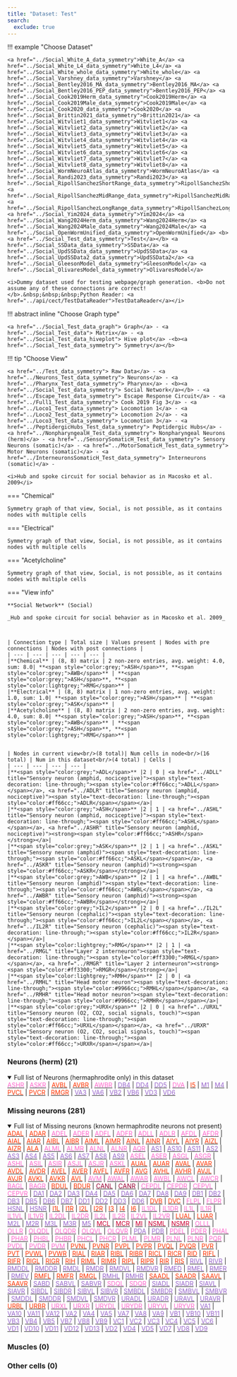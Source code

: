 ```yaml
---
title: "Dataset: Test"
search:
  exclude: true
---
```



!!! example "Choose Dataset"

    <a href="../Social_White_A_data_symmetry">White_A</a> <a href="../Social_White_L4_data_symmetry">White_L4</a> <a href="../Social_White_whole_data_symmetry">White_whole</a> <a href="../Social_Varshney_data_symmetry">Varshney</a> <a href="../Social_Bentley2016_MA_data_symmetry">Bentley2016_MA</a> <a href="../Social_Bentley2016_PEP_data_symmetry">Bentley2016_PEP</a> <a href="../Social_Cook2019Herm_data_symmetry">Cook2019Herm</a> <a href="../Social_Cook2019Male_data_symmetry">Cook2019Male</a> <a href="../Social_Cook2020_data_symmetry">Cook2020</a> <a href="../Social_Brittin2021_data_symmetry">Brittin2021</a> <a href="../Social_Witvliet1_data_symmetry">Witvliet1</a> <a href="../Social_Witvliet2_data_symmetry">Witvliet2</a> <a href="../Social_Witvliet3_data_symmetry">Witvliet3</a> <a href="../Social_Witvliet4_data_symmetry">Witvliet4</a> <a href="../Social_Witvliet5_data_symmetry">Witvliet5</a> <a href="../Social_Witvliet6_data_symmetry">Witvliet6</a> <a href="../Social_Witvliet7_data_symmetry">Witvliet7</a> <a href="../Social_Witvliet8_data_symmetry">Witvliet8</a> <a href="../Social_WormNeuroAtlas_data_symmetry">WormNeuroAtlas</a> <a href="../Social_Randi2023_data_symmetry">Randi2023</a> <a href="../Social_RipollSanchezShortRange_data_symmetry">RipollSanchezShortRange</a> <a href="../Social_RipollSanchezMidRange_data_symmetry">RipollSanchezMidRange</a> <a href="../Social_RipollSanchezLongRange_data_symmetry">RipollSanchezLongRange</a> <a href="../Social_Yim2024_data_symmetry">Yim2024</a> <a href="../Social_Wang2024Herm_data_symmetry">Wang2024Herm</a> <a href="../Social_Wang2024Male_data_symmetry">Wang2024Male</a> <a href="../Social_OpenWormUnified_data_symmetry">OpenWormUnified</a> <b><a href="../Social_Test_data_symmetry">Test</a></b> <a href="../Social_SSData_data_symmetry">SSData</a> <a href="../Social_UpdSSData_data_symmetry">UpdSSData</a> <a href="../Social_UpdSSData2_data_symmetry">UpdSSData2</a> <a href="../Social_GleesonModel_data_symmetry">GleesonModel</a> <a href="../Social_OlivaresModel_data_symmetry">OlivaresModel</a> 

    <i>Dummy dataset used for testing webpage/graph generation. <b>Do not assume any of these connections are correct!</b>.&nbsp;&nbsp;&nbsp;Python Reader: <a href="../api/cect/TestDataReader">TestDataReader</a></i>


    

!!! abstract inline "Choose Graph type"

    <a href="../Social_Test_data_graph"> Graph</a> - <a href="../Social_Test_data"> Matrix</a> - <a href="../Social_Test_data_hiveplot"> Hive plot</a> -<b><a href="../Social_Test_data_symmetry"> Symmetry</a></b> 


!!! tip  "Choose View"

    <a href="../Test_data_symmetry"> Raw Data</a> - <a href="../Neurons_Test_data_symmetry"> Neurons</a> - <a href="../Pharynx_Test_data_symmetry"> Pharynx</a> - <b><a href="../Social_Test_data_symmetry"> Social Network</a></b> - <a href="../Escape_Test_data_symmetry"> Escape Response Circuit</a> - <a href="../Full1_Test_data_symmetry"> Cook 2019 Fig 3</a> - <a href="../Loco1_Test_data_symmetry"> Locomotion 1</a> - <a href="../Loco2_Test_data_symmetry"> Locomotion 2</a> - <a href="../Loco3_Test_data_symmetry"> Locomotion 3</a> - <a href="../PeptidergicHubs_Test_data_symmetry"> Peptidergic Hubs</a> - <a href="../NonpharyngealH_Test_data_symmetry"> Nonpharyngeal Neurons (herm)</a> - <a href="../SensorySomaticH_Test_data_symmetry"> Sensory Neurons (somatic)</a> - <a href="../MotorSomaticH_Test_data_symmetry"> Motor Neurons (somatic)</a> - <a href="../InterneuronsSomaticH_Test_data_symmetry"> Interneurons (somatic)</a> - 

    <i>Hub and spoke circuit for social behavior as in Macosko et al. 2009</i>
=== "Chemical"

    Symmetry graph of that view, Social, is not possible, as it contains nodes with multiple cells

=== "Electrical"

    Symmetry graph of that view, Social, is not possible, as it contains nodes with multiple cells

=== "Acetylcholine"

    Symmetry graph of that view, Social, is not possible, as it contains nodes with multiple cells

=== "View info"

    **Social Network** (Social)
    
    _Hub and spoke circuit for social behavior as in Macosko et al. 2009_
    
    
    
    | Connection type | Total size | Values present | Nodes with pre connections | Nodes with post connections |
    | --- | --- | --- | --- | --- |
    |**Chemical** | (8, 8) matrix | 2 non-zero entries, avg. weight: 4.0, sum: 8.0| **<span style="color:grey;">ASH</span>**, **<span style="color:grey;">AWB</span>** | **<span style="color:grey;">ASH</span>**, **<span style="color:lightgrey;">RMG</span>** |
    |**Electrical** | (8, 8) matrix | 1 non-zero entries, avg. weight: 1.0, sum: 1.0| **<span style="color:grey;">ASH</span>** | **<span style="color:grey;">ASK</span>** |
    |**Acetylcholine** | (8, 8) matrix | 2 non-zero entries, avg. weight: 4.0, sum: 8.0| **<span style="color:grey;">ASH</span>**, **<span style="color:grey;">AWB</span>** | **<span style="color:grey;">ASH</span>**, **<span style="color:lightgrey;">RMG</span>** |
    
    
    | Nodes in current view<br/>(8 total)| Num cells in node<br/>(16 total) | Num in this dataset<br/>(4 total) | Cells |
    | --- | --- | --- | --- |
    |**<span style="color:grey;">ADL</span>** |2 | 0 | <a href="../ADLL" title="Sensory neuron (amphid, nociceptive)"><span style="text-decoration: line-through;"><span style="color:#ff66cc;">ADLL</span></span></a>, <a href="../ADLR" title="Sensory neuron (amphid, nociceptive)"><span style="text-decoration: line-through;"><span style="color:#ff66cc;">ADLR</span></span></a>|
    |**<span style="color:grey;">ASH</span>** |2 | 1 | <a href="../ASHL" title="Sensory neuron (amphid, nociceptive)"><span style="text-decoration: line-through;"><span style="color:#ff66cc;">ASHL</span></span></a>, <a href="../ASHR" title="Sensory neuron (amphid, nociceptive)"><strong><span style="color:#ff66cc;">ASHR</span></strong></a>|
    |**<span style="color:grey;">ASK</span>** |2 | 1 | <a href="../ASKL" title="Sensory neuron (amphid)"><span style="text-decoration: line-through;"><span style="color:#ff66cc;">ASKL</span></span></a>, <a href="../ASKR" title="Sensory neuron (amphid)"><strong><span style="color:#ff66cc;">ASKR</span></strong></a>|
    |**<span style="color:grey;">AWB</span>** |2 | 1 | <a href="../AWBL" title="Sensory neuron (amphid)"><span style="text-decoration: line-through;"><span style="color:#ff66cc;">AWBL</span></span></a>, <a href="../AWBR" title="Sensory neuron (amphid)"><strong><span style="color:#ff66cc;">AWBR</span></strong></a>|
    |**<span style="color:grey;">IL2</span>** |2 | 0 | <a href="../IL2L" title="Sensory neuron (cephalic)"><span style="text-decoration: line-through;"><span style="color:#ff66cc;">IL2L</span></span></a>, <a href="../IL2R" title="Sensory neuron (cephalic)"><span style="text-decoration: line-through;"><span style="color:#ff66cc;">IL2R</span></span></a>|
    |**<span style="color:lightgrey;">RMG</span>** |2 | 1 | <a href="../RMGL" title="Layer 2 interneuron"><span style="text-decoration: line-through;"><span style="color:#ff3300;">RMGL</span></span></a>, <a href="../RMGR" title="Layer 2 interneuron"><strong><span style="color:#ff3300;">RMGR</span></strong></a>|
    |**<span style="color:lightgrey;">RMH</span>** |2 | 0 | <a href="../RMHL" title="Head motor neuron"><span style="text-decoration: line-through;"><span style="color:#9966cc;">RMHL</span></span></a>, <a href="../RMHR" title="Head motor neuron"><span style="text-decoration: line-through;"><span style="color:#9966cc;">RMHR</span></span></a>|
    |**<span style="color:grey;">URX</span>** |2 | 0 | <a href="../URXL" title="Sensory neuron (O2, CO2, social signals, touch)"><span style="text-decoration: line-through;"><span style="color:#ff66cc;">URXL</span></span></a>, <a href="../URXR" title="Sensory neuron (O2, CO2, social signals, touch)"><span style="text-decoration: line-through;"><span style="color:#ff66cc;">URXR</span></span></a>|
    


### Neurons (herm) (21)
<details open><summary>Full list of Neurons (hermaphrodite only) in this dataset</summary>
<a href="../ASHR" title="Sensory neuron (amphid, nociceptive)"><span style="color:#ff66cc;">ASHR</span></a>
 | <a href="../ASKR" title="Sensory neuron (amphid)"><span style="color:#ff66cc;">ASKR</span></a>
 | <a href="../AVBL" title="Layer 1 interneuron"><span style="color:#ff3300;">AVBL</span></a>
 | <a href="../AVBR" title="Layer 1 interneuron"><span style="color:#ff3300;">AVBR</span></a>
 | <a href="../AWBR" title="Sensory neuron (amphid)"><span style="color:#ff66cc;">AWBR</span></a>
 | <a href="../DB4" title="Ventral cord motor neuron"><span style="color:#9966cc;">DB4</span></a>
 | <a href="../DD4" title="Ventral cord motor neuron"><span style="color:#9966cc;">DD4</span></a>
 | <a href="../DD5" title="Ventral cord motor neuron"><span style="color:#9966cc;">DD5</span></a>
 | <a href="../DVA" title="Sensory neuron (mechanosensory)"><span style="color:#ff66cc;">DVA</span></a>
 | <a href="../I5" title="Pharyngeal interneuron"><span style="color:#ff3300;">I5</span></a>
 | <a href="../M1" title="Pharyngeal motor neuron"><span style="color:#9966cc;">M1</span></a>
 | <a href="../M4" title="Pharyngeal motor neuron"><span style="color:#9966cc;">M4</span></a>
 | <a href="../PVCL" title="Layer 1 interneuron"><span style="color:#ff3300;">PVCL</span></a>
 | <a href="../PVCR" title="Layer 1 interneuron"><span style="color:#ff3300;">PVCR</span></a>
 | <a href="../RMGR" title="Layer 2 interneuron"><span style="color:#ff3300;">RMGR</span></a>
 | <a href="../VA3" title="Ventral cord motor neuron"><span style="color:#9966cc;">VA3</span></a>
 | <a href="../VA6" title="Ventral cord motor neuron"><span style="color:#9966cc;">VA6</span></a>
 | <a href="../VB2" title="Ventral cord motor neuron"><span style="color:#9966cc;">VB2</span></a>
 | <a href="../VB6" title="Ventral cord motor neuron"><span style="color:#9966cc;">VB6</span></a>
 | <a href="../VD3" title="Ventral cord motor neuron"><span style="color:#9966cc;">VD3</span></a>
 | <a href="../VD6" title="Ventral cord motor neuron"><span style="color:#9966cc;">VD6</span></a>

</details>

### Missing neurons (281)
<details open><summary>Full list of Missing neurons (known hermaphrodite neurons not present)</summary>
<a href="../ADAL" title="Layer 3 interneuron"><span style="color:#ff3300;">ADAL</span></a>
 | <a href="../ADAR" title="Layer 3 interneuron"><span style="color:#ff3300;">ADAR</span></a>
 | <a href="../ADEL" title="Sensory neuron (mechanosensory)"><span style="color:#ff66cc;">ADEL</span></a>
 | <a href="../ADER" title="Sensory neuron (mechanosensory)"><span style="color:#ff66cc;">ADER</span></a>
 | <a href="../ADFL" title="Sensory neuron (amphid)"><span style="color:#ff66cc;">ADFL</span></a>
 | <a href="../ADFR" title="Sensory neuron (amphid)"><span style="color:#ff66cc;">ADFR</span></a>
 | <a href="../ADLL" title="Sensory neuron (amphid, nociceptive)"><span style="color:#ff66cc;">ADLL</span></a>
 | <a href="../ADLR" title="Sensory neuron (amphid, nociceptive)"><span style="color:#ff66cc;">ADLR</span></a>
 | <a href="../AFDL" title="Sensory neuron (amphid)"><span style="color:#ff66cc;">AFDL</span></a>
 | <a href="../AFDR" title="Sensory neuron (amphid)"><span style="color:#ff66cc;">AFDR</span></a>
 | <a href="../AIAL" title="Layer 3 interneuron"><span style="color:#ff3300;">AIAL</span></a>
 | <a href="../AIAR" title="Layer 3 interneuron"><span style="color:#ff3300;">AIAR</span></a>
 | <a href="../AIBL" title="Layer 2 interneuron"><span style="color:#ff3300;">AIBL</span></a>
 | <a href="../AIBR" title="Layer 2 interneuron"><span style="color:#ff3300;">AIBR</span></a>
 | <a href="../AIML" title="Category 4 interneuron"><span style="color:#ff3300;">AIML</span></a>
 | <a href="../AIMR" title="Category 4 interneuron"><span style="color:#ff3300;">AIMR</span></a>
 | <a href="../AINL" title="Category 4 interneuron"><span style="color:#ff3300;">AINL</span></a>
 | <a href="../AINR" title="Category 4 interneuron"><span style="color:#ff3300;">AINR</span></a>
 | <a href="../AIYL" title="Layer 3 interneuron"><span style="color:#ff3300;">AIYL</span></a>
 | <a href="../AIYR" title="Layer 3 interneuron"><span style="color:#ff3300;">AIYR</span></a>
 | <a href="../AIZL" title="Layer 3 interneuron"><span style="color:#ff3300;">AIZL</span></a>
 | <a href="../AIZR" title="Layer 3 interneuron"><span style="color:#ff3300;">AIZR</span></a>
 | <a href="../ALA" title="Layer 3 interneuron"><span style="color:#ff3300;">ALA</span></a>
 | <a href="../ALML" title="Sensory neuron (mechanosensory)"><span style="color:#ff66cc;">ALML</span></a>
 | <a href="../ALMR" title="Sensory neuron (mechanosensory)"><span style="color:#ff66cc;">ALMR</span></a>
 | <a href="../ALNL" title="Sensory neuron (touch)"><span style="color:#ff66cc;">ALNL</span></a>
 | <a href="../ALNR" title="Sensory neuron (touch)"><span style="color:#ff66cc;">ALNR</span></a>
 | <a href="../AQR" title="Sensory neuron (touch)"><span style="color:#ff66cc;">AQR</span></a>
 | <a href="../AS1" title="Ventral cord motor neuron"><span style="color:#9966cc;">AS1</span></a>
 | <a href="../AS10" title="Ventral cord motor neuron"><span style="color:#9966cc;">AS10</span></a>
 | <a href="../AS11" title="Ventral cord motor neuron"><span style="color:#9966cc;">AS11</span></a>
 | <a href="../AS2" title="Ventral cord motor neuron"><span style="color:#9966cc;">AS2</span></a>
 | <a href="../AS3" title="Ventral cord motor neuron"><span style="color:#9966cc;">AS3</span></a>
 | <a href="../AS4" title="Ventral cord motor neuron"><span style="color:#9966cc;">AS4</span></a>
 | <a href="../AS5" title="Ventral cord motor neuron"><span style="color:#9966cc;">AS5</span></a>
 | <a href="../AS6" title="Ventral cord motor neuron"><span style="color:#9966cc;">AS6</span></a>
 | <a href="../AS7" title="Ventral cord motor neuron"><span style="color:#9966cc;">AS7</span></a>
 | <a href="../AS8" title="Ventral cord motor neuron"><span style="color:#9966cc;">AS8</span></a>
 | <a href="../AS9" title="Ventral cord motor neuron"><span style="color:#9966cc;">AS9</span></a>
 | <a href="../ASEL" title="Sensory neuron (amphid)"><span style="color:#ff66cc;">ASEL</span></a>
 | <a href="../ASER" title="Sensory neuron (amphid)"><span style="color:#ff66cc;">ASER</span></a>
 | <a href="../ASGL" title="Sensory neuron (amphid)"><span style="color:#ff66cc;">ASGL</span></a>
 | <a href="../ASGR" title="Sensory neuron (amphid)"><span style="color:#ff66cc;">ASGR</span></a>
 | <a href="../ASHL" title="Sensory neuron (amphid, nociceptive)"><span style="color:#ff66cc;">ASHL</span></a>
 | <a href="../ASIL" title="Sensory neuron (amphid)"><span style="color:#ff66cc;">ASIL</span></a>
 | <a href="../ASIR" title="Sensory neuron (amphid)"><span style="color:#ff66cc;">ASIR</span></a>
 | <a href="../ASJL" title="Sensory neuron (amphid)"><span style="color:#ff66cc;">ASJL</span></a>
 | <a href="../ASJR" title="Sensory neuron (amphid)"><span style="color:#ff66cc;">ASJR</span></a>
 | <a href="../ASKL" title="Sensory neuron (amphid)"><span style="color:#ff66cc;">ASKL</span></a>
 | <a href="../AUAL" title="Layer 3 interneuron"><span style="color:#ff3300;">AUAL</span></a>
 | <a href="../AUAR" title="Layer 3 interneuron"><span style="color:#ff3300;">AUAR</span></a>
 | <a href="../AVAL" title="Layer 1 interneuron"><span style="color:#ff3300;">AVAL</span></a>
 | <a href="../AVAR" title="Layer 1 interneuron"><span style="color:#ff3300;">AVAR</span></a>
 | <a href="../AVDL" title="Layer 2 interneuron"><span style="color:#ff3300;">AVDL</span></a>
 | <a href="../AVDR" title="Layer 2 interneuron"><span style="color:#ff3300;">AVDR</span></a>
 | <a href="../AVEL" title="Layer 1 interneuron"><span style="color:#ff3300;">AVEL</span></a>
 | <a href="../AVER" title="Layer 1 interneuron"><span style="color:#ff3300;">AVER</span></a>
 | <a href="../AVFL" title="Layer 3 interneuron"><span style="color:#ff3300;">AVFL</span></a>
 | <a href="../AVFR" title="Layer 3 interneuron"><span style="color:#ff3300;">AVFR</span></a>
 | <a href="../AVG" title="Layer 3 interneuron"><span style="color:#ff3300;">AVG</span></a>
 | <a href="../AVHL" title="Layer 3 interneuron"><span style="color:#ff3300;">AVHL</span></a>
 | <a href="../AVHR" title="Layer 3 interneuron"><span style="color:#ff3300;">AVHR</span></a>
 | <a href="../AVJL" title="Layer 2 interneuron"><span style="color:#ff3300;">AVJL</span></a>
 | <a href="../AVJR" title="Layer 2 interneuron"><span style="color:#ff3300;">AVJR</span></a>
 | <a href="../AVKL" title="Layer 2 interneuron"><span style="color:#ff3300;">AVKL</span></a>
 | <a href="../AVKR" title="Layer 2 interneuron"><span style="color:#ff3300;">AVKR</span></a>
 | <a href="../AVL" title="Layer 2 interneuron"><span style="color:#ff3300;">AVL</span></a>
 | <a href="../AVM" title="Sensory neuron (mechanosensory)"><span style="color:#ff66cc;">AVM</span></a>
 | <a href="../AWAL" title="Sensory neuron (amphid)"><span style="color:#ff66cc;">AWAL</span></a>
 | <a href="../AWAR" title="Sensory neuron (amphid)"><span style="color:#ff66cc;">AWAR</span></a>
 | <a href="../AWBL" title="Sensory neuron (amphid)"><span style="color:#ff66cc;">AWBL</span></a>
 | <a href="../AWCL" title="Sensory neuron (amphid)"><span style="color:#ff66cc;">AWCL</span></a>
 | <a href="../AWCR" title="Sensory neuron (amphid)"><span style="color:#ff66cc;">AWCR</span></a>
 | <a href="../BAGL" title="Sensory neuron (O2, CO2, social signals, touch)"><span style="color:#ff66cc;">BAGL</span></a>
 | <a href="../BAGR" title="Sensory neuron (O2, CO2, social signals, touch)"><span style="color:#ff66cc;">BAGR</span></a>
 | <a href="../BDUL" title="Layer 3 interneuron"><span style="color:#ff3300;">BDUL</span></a>
 | <a href="../BDUR" title="Layer 3 interneuron"><span style="color:#ff3300;">BDUR</span></a>
 | <a href="../CANL" title="Canal neuron"><span style="color:#990033;">CANL</span></a>
 | <a href="../CANR" title="Canal neuron"><span style="color:#990033;">CANR</span></a>
 | <a href="../CEPDL" title="Sensory neuron (cephalic)"><span style="color:#ff66cc;">CEPDL</span></a>
 | <a href="../CEPDR" title="Sensory neuron (cephalic)"><span style="color:#ff66cc;">CEPDR</span></a>
 | <a href="../CEPVL" title="Sensory neuron (cephalic)"><span style="color:#ff66cc;">CEPVL</span></a>
 | <a href="../CEPVR" title="Sensory neuron (cephalic)"><span style="color:#ff66cc;">CEPVR</span></a>
 | <a href="../DA1" title="Ventral cord motor neuron"><span style="color:#9966cc;">DA1</span></a>
 | <a href="../DA2" title="Ventral cord motor neuron"><span style="color:#9966cc;">DA2</span></a>
 | <a href="../DA3" title="Ventral cord motor neuron"><span style="color:#9966cc;">DA3</span></a>
 | <a href="../DA4" title="Ventral cord motor neuron"><span style="color:#9966cc;">DA4</span></a>
 | <a href="../DA5" title="Ventral cord motor neuron"><span style="color:#9966cc;">DA5</span></a>
 | <a href="../DA6" title="Ventral cord motor neuron"><span style="color:#9966cc;">DA6</span></a>
 | <a href="../DA7" title="Ventral cord motor neuron"><span style="color:#9966cc;">DA7</span></a>
 | <a href="../DA8" title="Ventral cord motor neuron"><span style="color:#9966cc;">DA8</span></a>
 | <a href="../DA9" title="Ventral cord motor neuron"><span style="color:#9966cc;">DA9</span></a>
 | <a href="../DB1" title="Ventral cord motor neuron"><span style="color:#9966cc;">DB1</span></a>
 | <a href="../DB2" title="Ventral cord motor neuron"><span style="color:#9966cc;">DB2</span></a>
 | <a href="../DB3" title="Ventral cord motor neuron"><span style="color:#9966cc;">DB3</span></a>
 | <a href="../DB5" title="Ventral cord motor neuron"><span style="color:#9966cc;">DB5</span></a>
 | <a href="../DB6" title="Ventral cord motor neuron"><span style="color:#9966cc;">DB6</span></a>
 | <a href="../DB7" title="Ventral cord motor neuron"><span style="color:#9966cc;">DB7</span></a>
 | <a href="../DD1" title="Ventral cord motor neuron"><span style="color:#9966cc;">DD1</span></a>
 | <a href="../DD2" title="Ventral cord motor neuron"><span style="color:#9966cc;">DD2</span></a>
 | <a href="../DD3" title="Ventral cord motor neuron"><span style="color:#9966cc;">DD3</span></a>
 | <a href="../DD6" title="Ventral cord motor neuron"><span style="color:#9966cc;">DD6</span></a>
 | <a href="../DVB" title="Layer 3 interneuron"><span style="color:#ff3300;">DVB</span></a>
 | <a href="../DVC" title="Layer 2 interneuron"><span style="color:#ff3300;">DVC</span></a>
 | <a href="../FLPL" title="Sensory neuron (mechanosensory)"><span style="color:#ff66cc;">FLPL</span></a>
 | <a href="../FLPR" title="Sensory neuron (mechanosensory)"><span style="color:#ff66cc;">FLPR</span></a>
 | <a href="../HSNL" title="Hermaphrodite specific motor neuron"><span style="color:#9966cc;">HSNL</span></a>
 | <a href="../HSNR" title="Hermaphrodite specific motor neuron"><span style="color:#9966cc;">HSNR</span></a>
 | <a href="../I1L" title="Pharyngeal interneuron"><span style="color:#ff3300;">I1L</span></a>
 | <a href="../I1R" title="Pharyngeal interneuron"><span style="color:#ff3300;">I1R</span></a>
 | <a href="../I2L" title="Pharyngeal interneuron"><span style="color:#ff3300;">I2L</span></a>
 | <a href="../I2R" title="Pharyngeal interneuron"><span style="color:#ff3300;">I2R</span></a>
 | <a href="../I3" title="Pharyngeal interneuron"><span style="color:#ff3300;">I3</span></a>
 | <a href="../I4" title="Pharyngeal interneuron"><span style="color:#ff3300;">I4</span></a>
 | <a href="../I6" title="Pharyngeal interneuron"><span style="color:#ff3300;">I6</span></a>
 | <a href="../IL1DL" title="Sensory neuron (cephalic)"><span style="color:#ff66cc;">IL1DL</span></a>
 | <a href="../IL1DR" title="Sensory neuron (cephalic)"><span style="color:#ff66cc;">IL1DR</span></a>
 | <a href="../IL1L" title="Sensory neuron (cephalic)"><span style="color:#ff66cc;">IL1L</span></a>
 | <a href="../IL1R" title="Sensory neuron (cephalic)"><span style="color:#ff66cc;">IL1R</span></a>
 | <a href="../IL1VL" title="Sensory neuron (cephalic)"><span style="color:#ff66cc;">IL1VL</span></a>
 | <a href="../IL1VR" title="Sensory neuron (cephalic)"><span style="color:#ff66cc;">IL1VR</span></a>
 | <a href="../IL2DL" title="Sensory neuron (cephalic)"><span style="color:#ff66cc;">IL2DL</span></a>
 | <a href="../IL2DR" title="Sensory neuron (cephalic)"><span style="color:#ff66cc;">IL2DR</span></a>
 | <a href="../IL2L" title="Sensory neuron (cephalic)"><span style="color:#ff66cc;">IL2L</span></a>
 | <a href="../IL2R" title="Sensory neuron (cephalic)"><span style="color:#ff66cc;">IL2R</span></a>
 | <a href="../IL2VL" title="Sensory neuron (cephalic)"><span style="color:#ff66cc;">IL2VL</span></a>
 | <a href="../IL2VR" title="Sensory neuron (cephalic)"><span style="color:#ff66cc;">IL2VR</span></a>
 | <a href="../LUAL" title="Layer 3 interneuron"><span style="color:#ff3300;">LUAL</span></a>
 | <a href="../LUAR" title="Layer 3 interneuron"><span style="color:#ff3300;">LUAR</span></a>
 | <a href="../M2L" title="Pharyngeal motor neuron"><span style="color:#9966cc;">M2L</span></a>
 | <a href="../M2R" title="Pharyngeal motor neuron"><span style="color:#9966cc;">M2R</span></a>
 | <a href="../M3L" title="Pharyngeal motor neuron"><span style="color:#9966cc;">M3L</span></a>
 | <a href="../M3R" title="Pharyngeal motor neuron"><span style="color:#9966cc;">M3R</span></a>
 | <a href="../M5" title="Pharyngeal motor neuron"><span style="color:#9966cc;">M5</span></a>
 | <a href="../MCL" title="Pharyngeal polymodal neuron"><span style="color:#cc0033;">MCL</span></a>
 | <a href="../MCR" title="Pharyngeal polymodal neuron"><span style="color:#cc0033;">MCR</span></a>
 | <a href="../MI" title="Pharyngeal polymodal neuron"><span style="color:#cc0033;">MI</span></a>
 | <a href="../NSML" title="Pharyngeal polymodal neuron"><span style="color:#cc0033;">NSML</span></a>
 | <a href="../NSMR" title="Pharyngeal polymodal neuron"><span style="color:#cc0033;">NSMR</span></a>
 | <a href="../OLLL" title="Sensory neuron (cephalic)"><span style="color:#ff66cc;">OLLL</span></a>
 | <a href="../OLLR" title="Sensory neuron (cephalic)"><span style="color:#ff66cc;">OLLR</span></a>
 | <a href="../OLQDL" title="Sensory neuron (cephalic)"><span style="color:#ff66cc;">OLQDL</span></a>
 | <a href="../OLQDR" title="Sensory neuron (cephalic)"><span style="color:#ff66cc;">OLQDR</span></a>
 | <a href="../OLQVL" title="Sensory neuron (cephalic)"><span style="color:#ff66cc;">OLQVL</span></a>
 | <a href="../OLQVR" title="Sensory neuron (cephalic)"><span style="color:#ff66cc;">OLQVR</span></a>
 | <a href="../PDA" title="Ventral cord motor neuron"><span style="color:#9966cc;">PDA</span></a>
 | <a href="../PDB" title="Ventral cord motor neuron"><span style="color:#9966cc;">PDB</span></a>
 | <a href="../PDEL" title="Sensory neuron (mechanosensory)"><span style="color:#ff66cc;">PDEL</span></a>
 | <a href="../PDER" title="Sensory neuron (mechanosensory)"><span style="color:#ff66cc;">PDER</span></a>
 | <a href="../PHAL" title="Sensory neuron (phasmid)"><span style="color:#ff66cc;">PHAL</span></a>
 | <a href="../PHAR" title="Sensory neuron (phasmid)"><span style="color:#ff66cc;">PHAR</span></a>
 | <a href="../PHBL" title="Sensory neuron (phasmid)"><span style="color:#ff66cc;">PHBL</span></a>
 | <a href="../PHBR" title="Sensory neuron (phasmid)"><span style="color:#ff66cc;">PHBR</span></a>
 | <a href="../PHCL" title="Sensory neuron (phasmid)"><span style="color:#ff66cc;">PHCL</span></a>
 | <a href="../PHCR" title="Sensory neuron (phasmid)"><span style="color:#ff66cc;">PHCR</span></a>
 | <a href="../PLML" title="Sensory neuron (mechanosensory)"><span style="color:#ff66cc;">PLML</span></a>
 | <a href="../PLMR" title="Sensory neuron (mechanosensory)"><span style="color:#ff66cc;">PLMR</span></a>
 | <a href="../PLNL" title="Sensory neuron (touch)"><span style="color:#ff66cc;">PLNL</span></a>
 | <a href="../PLNR" title="Sensory neuron (touch)"><span style="color:#ff66cc;">PLNR</span></a>
 | <a href="../PQR" title="Sensory neuron (touch)"><span style="color:#ff66cc;">PQR</span></a>
 | <a href="../PVDL" title="Sensory neuron (mechanosensory)"><span style="color:#ff66cc;">PVDL</span></a>
 | <a href="../PVDR" title="Sensory neuron (mechanosensory)"><span style="color:#ff66cc;">PVDR</span></a>
 | <a href="../PVM" title="Sensory neuron (mechanosensory)"><span style="color:#ff66cc;">PVM</span></a>
 | <a href="../PVNL" title="Layer 3 interneuron"><span style="color:#ff3300;">PVNL</span></a>
 | <a href="../PVNR" title="Layer 3 interneuron"><span style="color:#ff3300;">PVNR</span></a>
 | <a href="../PVPL" title="Layer 3 interneuron"><span style="color:#ff3300;">PVPL</span></a>
 | <a href="../PVPR" title="Layer 3 interneuron"><span style="color:#ff3300;">PVPR</span></a>
 | <a href="../PVQL" title="Layer 3 interneuron"><span style="color:#ff3300;">PVQL</span></a>
 | <a href="../PVQR" title="Layer 3 interneuron"><span style="color:#ff3300;">PVQR</span></a>
 | <a href="../PVR" title="Layer 3 interneuron"><span style="color:#ff3300;">PVR</span></a>
 | <a href="../PVT" title="Layer 2 interneuron"><span style="color:#ff3300;">PVT</span></a>
 | <a href="../PVWL" title="Layer 2 interneuron"><span style="color:#ff3300;">PVWL</span></a>
 | <a href="../PVWR" title="Layer 2 interneuron"><span style="color:#ff3300;">PVWR</span></a>
 | <a href="../RIAL" title="Layer 1 interneuron"><span style="color:#ff3300;">RIAL</span></a>
 | <a href="../RIAR" title="Layer 1 interneuron"><span style="color:#ff3300;">RIAR</span></a>
 | <a href="../RIBL" title="Layer 2 interneuron"><span style="color:#ff3300;">RIBL</span></a>
 | <a href="../RIBR" title="Layer 2 interneuron"><span style="color:#ff3300;">RIBR</span></a>
 | <a href="../RICL" title="Layer 2 interneuron"><span style="color:#ff3300;">RICL</span></a>
 | <a href="../RICR" title="Layer 2 interneuron"><span style="color:#ff3300;">RICR</span></a>
 | <a href="../RID" title="Layer 1 interneuron"><span style="color:#ff3300;">RID</span></a>
 | <a href="../RIFL" title="Layer 3 interneuron"><span style="color:#ff3300;">RIFL</span></a>
 | <a href="../RIFR" title="Layer 3 interneuron"><span style="color:#ff3300;">RIFR</span></a>
 | <a href="../RIGL" title="Layer 2 interneuron"><span style="color:#ff3300;">RIGL</span></a>
 | <a href="../RIGR" title="Layer 2 interneuron"><span style="color:#ff3300;">RIGR</span></a>
 | <a href="../RIH" title="Category 4 interneuron"><span style="color:#ff3300;">RIH</span></a>
 | <a href="../RIML" title="Layer 1 interneuron; motorneuron in White et al., 1986"><span style="color:#ff3300;">RIML</span></a>
 | <a href="../RIMR" title="Layer 1 interneuron; motorneuron in White et al., 1986"><span style="color:#ff3300;">RIMR</span></a>
 | <a href="../RIPL" title="Linker to pharynx"><span style="color:#ff3300;">RIPL</span></a>
 | <a href="../RIPR" title="Linker to pharynx"><span style="color:#ff3300;">RIPR</span></a>
 | <a href="../RIR" title="Category 4 interneuron"><span style="color:#ff3300;">RIR</span></a>
 | <a href="../RIS" title="Layer 3 interneuron"><span style="color:#ff3300;">RIS</span></a>
 | <a href="../RIVL" title="Head motor neuron"><span style="color:#9966cc;">RIVL</span></a>
 | <a href="../RIVR" title="Head motor neuron"><span style="color:#9966cc;">RIVR</span></a>
 | <a href="../RMDDL" title="Head motor neuron"><span style="color:#9966cc;">RMDDL</span></a>
 | <a href="../RMDDR" title="Head motor neuron"><span style="color:#9966cc;">RMDDR</span></a>
 | <a href="../RMDL" title="Head motor neuron"><span style="color:#9966cc;">RMDL</span></a>
 | <a href="../RMDR" title="Head motor neuron"><span style="color:#9966cc;">RMDR</span></a>
 | <a href="../RMDVL" title="Head motor neuron"><span style="color:#9966cc;">RMDVL</span></a>
 | <a href="../RMDVR" title="Head motor neuron"><span style="color:#9966cc;">RMDVR</span></a>
 | <a href="../RMED" title="Head motor neuron"><span style="color:#9966cc;">RMED</span></a>
 | <a href="../RMEL" title="Head motor neuron"><span style="color:#9966cc;">RMEL</span></a>
 | <a href="../RMER" title="Head motor neuron"><span style="color:#9966cc;">RMER</span></a>
 | <a href="../RMEV" title="Head motor neuron"><span style="color:#9966cc;">RMEV</span></a>
 | <a href="../RMFL" title="Layer 2 interneuron"><span style="color:#ff3300;">RMFL</span></a>
 | <a href="../RMFR" title="Layer 2 interneuron"><span style="color:#ff3300;">RMFR</span></a>
 | <a href="../RMGL" title="Layer 2 interneuron"><span style="color:#ff3300;">RMGL</span></a>
 | <a href="../RMHL" title="Head motor neuron"><span style="color:#9966cc;">RMHL</span></a>
 | <a href="../RMHR" title="Head motor neuron"><span style="color:#9966cc;">RMHR</span></a>
 | <a href="../SAADL" title="Layer 2 interneuron"><span style="color:#ff3300;">SAADL</span></a>
 | <a href="../SAADR" title="Layer 2 interneuron"><span style="color:#ff3300;">SAADR</span></a>
 | <a href="../SAAVL" title="Layer 2 interneuron"><span style="color:#ff3300;">SAAVL</span></a>
 | <a href="../SAAVR" title="Layer 2 interneuron"><span style="color:#ff3300;">SAAVR</span></a>
 | <a href="../SABD" title="Sublateral motor neuron; interneuron in White et al., 1986"><span style="color:#9966cc;">SABD</span></a>
 | <a href="../SABVL" title="Sublateral motor neuron; interneuron in White et al., 1986"><span style="color:#9966cc;">SABVL</span></a>
 | <a href="../SABVR" title="Sublateral motor neuron; interneuron in White et al., 1986"><span style="color:#9966cc;">SABVR</span></a>
 | <a href="../SDQL" title="Sensory neuron (touch)"><span style="color:#ff66cc;">SDQL</span></a>
 | <a href="../SDQR" title="Sensory neuron (touch)"><span style="color:#ff66cc;">SDQR</span></a>
 | <a href="../SIADL" title="Sublateral motor neuron; interneuron in White et al., 1986"><span style="color:#9966cc;">SIADL</span></a>
 | <a href="../SIADR" title="Sublateral motor neuron; interneuron in White et al., 1986"><span style="color:#9966cc;">SIADR</span></a>
 | <a href="../SIAVL" title="Sublateral motor neuron; interneuron in White et al., 1986"><span style="color:#9966cc;">SIAVL</span></a>
 | <a href="../SIAVR" title="Sublateral motor neuron; interneuron in White et al., 1986"><span style="color:#9966cc;">SIAVR</span></a>
 | <a href="../SIBDL" title="Sublateral motor neuron; interneuron in White et al., 1986"><span style="color:#9966cc;">SIBDL</span></a>
 | <a href="../SIBDR" title="Sublateral motor neuron; interneuron in White et al., 1986"><span style="color:#9966cc;">SIBDR</span></a>
 | <a href="../SIBVL" title="Sublateral motor neuron; interneuron in White et al., 1986"><span style="color:#9966cc;">SIBVL</span></a>
 | <a href="../SIBVR" title="Sublateral motor neuron; interneuron in White et al., 1986"><span style="color:#9966cc;">SIBVR</span></a>
 | <a href="../SMBDL" title="Sublateral motor neuron"><span style="color:#9966cc;">SMBDL</span></a>
 | <a href="../SMBDR" title="Sublateral motor neuron"><span style="color:#9966cc;">SMBDR</span></a>
 | <a href="../SMBVL" title="Sublateral motor neuron"><span style="color:#9966cc;">SMBVL</span></a>
 | <a href="../SMBVR" title="Sublateral motor neuron"><span style="color:#9966cc;">SMBVR</span></a>
 | <a href="../SMDDL" title="Sublateral motor neuron"><span style="color:#9966cc;">SMDDL</span></a>
 | <a href="../SMDDR" title="Sublateral motor neuron"><span style="color:#9966cc;">SMDDR</span></a>
 | <a href="../SMDVL" title="Sublateral motor neuron"><span style="color:#9966cc;">SMDVL</span></a>
 | <a href="../SMDVR" title="Sublateral motor neuron"><span style="color:#9966cc;">SMDVR</span></a>
 | <a href="../URADL" title="Head motor neuron"><span style="color:#9966cc;">URADL</span></a>
 | <a href="../URADR" title="Head motor neuron"><span style="color:#9966cc;">URADR</span></a>
 | <a href="../URAVL" title="Head motor neuron"><span style="color:#9966cc;">URAVL</span></a>
 | <a href="../URAVR" title="Head motor neuron"><span style="color:#9966cc;">URAVR</span></a>
 | <a href="../URBL" title="Category 4 interneuron"><span style="color:#ff3300;">URBL</span></a>
 | <a href="../URBR" title="Category 4 interneuron"><span style="color:#ff3300;">URBR</span></a>
 | <a href="../URXL" title="Sensory neuron (O2, CO2, social signals, touch)"><span style="color:#ff66cc;">URXL</span></a>
 | <a href="../URXR" title="Sensory neuron (O2, CO2, social signals, touch)"><span style="color:#ff66cc;">URXR</span></a>
 | <a href="../URYDL" title="Sensory neuron (cephalic)"><span style="color:#ff66cc;">URYDL</span></a>
 | <a href="../URYDR" title="Sensory neuron (cephalic)"><span style="color:#ff66cc;">URYDR</span></a>
 | <a href="../URYVL" title="Sensory neuron (cephalic)"><span style="color:#ff66cc;">URYVL</span></a>
 | <a href="../URYVR" title="Sensory neuron (cephalic)"><span style="color:#ff66cc;">URYVR</span></a>
 | <a href="../VA1" title="Ventral cord motor neuron"><span style="color:#9966cc;">VA1</span></a>
 | <a href="../VA10" title="Ventral cord motor neuron"><span style="color:#9966cc;">VA10</span></a>
 | <a href="../VA11" title="Ventral cord motor neuron"><span style="color:#9966cc;">VA11</span></a>
 | <a href="../VA12" title="Ventral cord motor neuron"><span style="color:#9966cc;">VA12</span></a>
 | <a href="../VA2" title="Ventral cord motor neuron"><span style="color:#9966cc;">VA2</span></a>
 | <a href="../VA4" title="Ventral cord motor neuron"><span style="color:#9966cc;">VA4</span></a>
 | <a href="../VA5" title="Ventral cord motor neuron"><span style="color:#9966cc;">VA5</span></a>
 | <a href="../VA7" title="Ventral cord motor neuron"><span style="color:#9966cc;">VA7</span></a>
 | <a href="../VA8" title="Ventral cord motor neuron"><span style="color:#9966cc;">VA8</span></a>
 | <a href="../VA9" title="Ventral cord motor neuron"><span style="color:#9966cc;">VA9</span></a>
 | <a href="../VB1" title="Ventral cord motor neuron"><span style="color:#9966cc;">VB1</span></a>
 | <a href="../VB10" title="Ventral cord motor neuron"><span style="color:#9966cc;">VB10</span></a>
 | <a href="../VB11" title="Ventral cord motor neuron"><span style="color:#9966cc;">VB11</span></a>
 | <a href="../VB3" title="Ventral cord motor neuron"><span style="color:#9966cc;">VB3</span></a>
 | <a href="../VB4" title="Ventral cord motor neuron"><span style="color:#9966cc;">VB4</span></a>
 | <a href="../VB5" title="Ventral cord motor neuron"><span style="color:#9966cc;">VB5</span></a>
 | <a href="../VB7" title="Ventral cord motor neuron"><span style="color:#9966cc;">VB7</span></a>
 | <a href="../VB8" title="Ventral cord motor neuron"><span style="color:#9966cc;">VB8</span></a>
 | <a href="../VB9" title="Ventral cord motor neuron"><span style="color:#9966cc;">VB9</span></a>
 | <a href="../VC1" title="Hermaphrodite specific motor neuron"><span style="color:#9966cc;">VC1</span></a>
 | <a href="../VC2" title="Hermaphrodite specific motor neuron"><span style="color:#9966cc;">VC2</span></a>
 | <a href="../VC3" title="Hermaphrodite specific motor neuron"><span style="color:#9966cc;">VC3</span></a>
 | <a href="../VC4" title="Hermaphrodite specific motor neuron"><span style="color:#9966cc;">VC4</span></a>
 | <a href="../VC5" title="Hermaphrodite specific motor neuron"><span style="color:#9966cc;">VC5</span></a>
 | <a href="../VC6" title="Hermaphrodite specific motor neuron"><span style="color:#9966cc;">VC6</span></a>
 | <a href="../VD1" title="Ventral cord motor neuron"><span style="color:#9966cc;">VD1</span></a>
 | <a href="../VD10" title="Ventral cord motor neuron"><span style="color:#9966cc;">VD10</span></a>
 | <a href="../VD11" title="Ventral cord motor neuron"><span style="color:#9966cc;">VD11</span></a>
 | <a href="../VD12" title="Ventral cord motor neuron"><span style="color:#9966cc;">VD12</span></a>
 | <a href="../VD13" title="Ventral cord motor neuron"><span style="color:#9966cc;">VD13</span></a>
 | <a href="../VD2" title="Ventral cord motor neuron"><span style="color:#9966cc;">VD2</span></a>
 | <a href="../VD4" title="Ventral cord motor neuron"><span style="color:#9966cc;">VD4</span></a>
 | <a href="../VD5" title="Ventral cord motor neuron"><span style="color:#9966cc;">VD5</span></a>
 | <a href="../VD7" title="Ventral cord motor neuron"><span style="color:#9966cc;">VD7</span></a>
 | <a href="../VD8" title="Ventral cord motor neuron"><span style="color:#9966cc;">VD8</span></a>
 | <a href="../VD9" title="Ventral cord motor neuron"><span style="color:#9966cc;">VD9</span></a>

</details>

### Muscles (0)

### Other cells (0)
